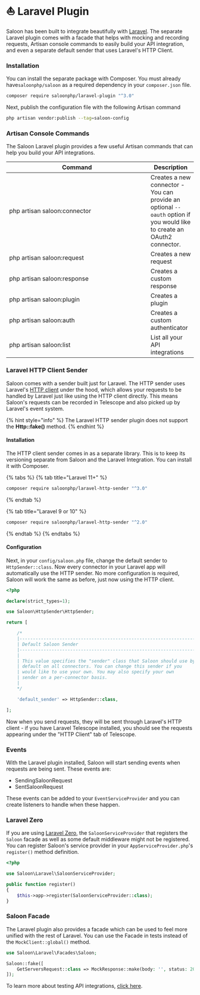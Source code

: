 # ⛵ Laravel Plugin

Saloon has been built to integrate beautifully with [Laravel](https://laravel.com). The separate Laravel plugin comes with a facade that helps with mocking and recording requests, Artisan console commands to easily build your API integration, and even a separate default sender that uses Laravel's HTTP Client.

### Installation

You can install the separate package with Composer. You must already have`saloonphp/saloon` as a required dependency in your `composer.json` file.

```bash
composer require saloonphp/laravel-plugin "^3.0"
```

Next, publish the configuration file with the following Artisan command

```bash
php artisan vendor:publish --tag=saloon-config
```

### Artisan Console Commands

The Saloon Laravel plugin provides a few useful Artisan commands that can help you build your API integrations.

<table><thead><tr><th width="364">Command</th><th>Description</th></tr></thead><tbody><tr><td>php artisan saloon:connector</td><td>Creates a new connector - You can provide an optional <code>--oauth</code> option if you would like to create an OAuth2 connector.</td></tr><tr><td>php artisan saloon:request</td><td>Creates a new request</td></tr><tr><td>php artisan saloon:response</td><td>Creates a custom response</td></tr><tr><td>php artisan saloon:plugin</td><td>Creates a plugin</td></tr><tr><td>php artisan saloon:auth</td><td>Creates a custom authenticator</td></tr><tr><td>php artisan saloon:list</td><td>List all your API integrations</td></tr></tbody></table>

### Laravel HTTP Client Sender

Saloon comes with a sender built just for Laravel. The HTTP sender uses Laravel's [HTTP client](https://laravel.com/docs/9.x/http-client#main-content) under the hood, which allows your requests to be handled by Laravel just like using the HTTP client directly. This means Saloon's requests can be recorded in Telescope and also picked up by Laravel's event system.

{% hint style="info" %}
The Laravel HTTP sender plugin does not support the **Http::fake()** method.
{% endhint %}

#### Installation

The HTTP client sender comes in as a separate library. This is to keep its versioning separate from Saloon and the Laravel Integration. You can install it with Composer.

{% tabs %}
{% tab title="Laravel 11+" %}
```bash
composer require saloonphp/laravel-http-sender "^3.0"
```
{% endtab %}

{% tab title="Laravel 9 or 10" %}
```bash
composer require saloonphp/laravel-http-sender "^2.0"
```
{% endtab %}
{% endtabs %}

#### Configuration

Next, in your `config/saloon.php` file, change the default sender to `HttpSender::class`. Now every connector in your Laravel app will automatically use the HTTP sender. No more configuration is required, Saloon will work the same as before, just now using the HTTP client.

```php
<?php

declare(strict_types=1);

use Saloon\HttpSender\HttpSender;

return [

    /*
    |--------------------------------------------------------------------------
    | Default Saloon Sender
    |--------------------------------------------------------------------------
    |
    | This value specifies the "sender" class that Saloon should use by
    | default on all connectors. You can change this sender if you
    | would like to use your own. You may also specify your own
    | sender on a per-connector basis.
    |
    */

    'default_sender' => HttpSender::class,

];
```

Now when you send requests, they will be sent through Laravel's HTTP client - if you have Laravel Telescope installed, you should see the requests appearing under the "HTTP Client" tab of Telescope.

### Events

With the Laravel plugin installed, Saloon will start sending events when requests are being sent. These events are:

* SendingSaloonRequest
* SentSaloonRequest

These events can be added to your `EventServiceProvider` and you can create listeners to handle when these happen.

### Laravel Zero

If you are using [Laravel Zero](https://github.com/laravel-zero/laravel-zero), the `SaloonServiceProvider` that registers the `Saloon` facade as well as some default middleware might not be registered. You can register Saloon's service provider in your `AppServiceProvider.php`'s `register()` method definition.

```php
<?php

use Saloon\Laravel\SaloonServiceProvider;

public function register()
{
    $this->app->register(SaloonServiceProvider::class);
}
```

### Saloon Facade

The Laravel plugin also provides a facade which can be used to feel more unified with the rest of Laravel. You can use the Facade in tests instead of the `MockClient::global()` method.

```php
use Saloon\Laravel\Facades\Saloon;

Saloon::fake([
    GetServersRequest::class => MockResponse::make(body: '', status: 200),
]);
```

To learn more about testing API integrations, [click here](../the-basics/testing/).
